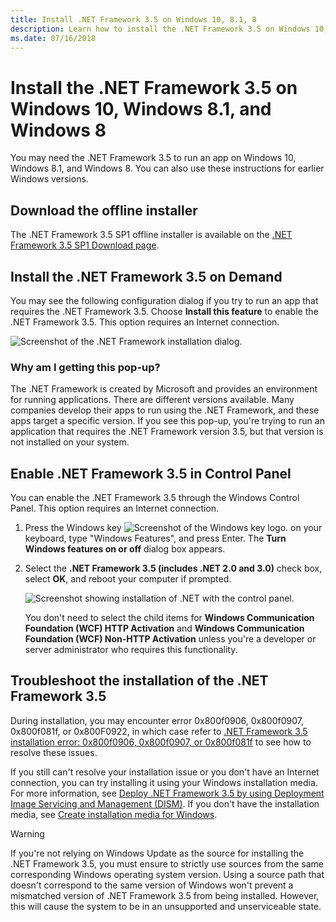 ```yaml
---
title: Install .NET Framework 3.5 on Windows 10, 8.1, 8
description: Learn how to install the .NET Framework 3.5 on Windows 10, Windows 8.1 and Windows 8.
ms.date: 07/16/2018
---
```

# Install the .NET Framework 3.5 on Windows 10, Windows 8.1, and Windows 8

You may need the .NET Framework 3.5 to run an app on Windows 10, Windows 8.1, and Windows 8. You can also use these instructions for earlier Windows versions.

## Download the offline installer

The .NET Framework 3.5 SP1 offline installer is available on the [.NET Framework 3.5 SP1 Download page](https://dotnet.microsoft.com/download/dotnet-framework/net35-sp1).

## Install the .NET Framework 3.5 on Demand

You may see the following configuration dialog if you try to run an app that requires the .NET Framework 3.5. Choose **Install this feature** to enable the .NET Framework 3.5. This option requires an Internet connection.

![Screenshot of the .NET Framework installation dialog.](./media/dotnet-35-windows-10/dotnet-framework-installation-dialog.png)

### Why am I getting this pop-up?

The .NET Framework is created by Microsoft and provides an environment for running applications. There are different versions available. Many companies develop their apps to run using the .NET Framework, and these apps target a specific version. If you see this pop-up, you're trying to run an application that requires the .NET Framework version 3.5, but that version is not installed on your system.

## Enable .NET Framework 3.5 in Control Panel

You can enable the .NET Framework 3.5 through the Windows Control Panel. This option requires an Internet connection.

1. Press the Windows key ![Screenshot of the Windows key logo.](./media/dotnet-35-windows-10/windows-keyboard-logo.png) on your keyboard, type "Windows Features", and press Enter. The **Turn Windows features on or off** dialog box appears.

2. Select the **.NET Framework 3.5 (includes .NET 2.0 and 3.0)** check box, select **OK**, and reboot your computer if prompted.

   ![Screenshot showing installation of .NET with the control panel.](./media/dotnet-35-windows-10/dotnet-control-panel.png)

   You don't need to select the child items for **Windows Communication Foundation (WCF) HTTP Activation** and **Windows Communication Foundation (WCF) Non-HTTP Activation** unless you're a developer or server administrator who requires this functionality.

## Troubleshoot the installation of the .NET Framework 3.5

During installation, you may encounter error 0x800f0906, 0x800f0907, 0x800f081f, or 0x800F0922, in which case refer to [.NET Framework 3.5 installation error: 0x800f0906, 0x800f0907, or 0x800f081f](https://support.microsoft.com/help/2734782/net-framework-3-5-installation-error-0x800f0906--0x800f081f--0x800f09) to see how to resolve these issues.

If you still can't resolve your installation issue or you don't have an Internet connection, you can try installing it using your Windows installation media. For more information, see [Deploy .NET Framework 3.5 by using Deployment Image Servicing and Management (DISM)](/windows-hardware/manufacture/desktop/deploy-net-framework-35-by-using-deployment-image-servicing-and-management--dism). If you don't have the installation media, see [Create installation media for Windows](https://support.microsoft.com/help/15088/windows-create-installation-media).

> [!WARNING]
> If you're not relying on Windows Update as the source for installing the .NET Framework 3.5, you must ensure to strictly use sources from the same corresponding Windows operating system version. Using a source path that doesn't correspond to the same version of Windows won't prevent a mismatched version of .NET Framework 3.5 from being installed. However, this will cause the system to be in an unsupported and unserviceable state.
